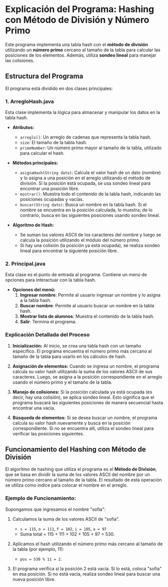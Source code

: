 # Explicación del Programa: Hashing con Método de División y Número Primo

Este programa implementa una tabla hash con el **método de división** utilizando un **número primo** cercano al tamaño de la tabla para calcular las posiciones de los elementos. Además, utiliza **sondeo lineal** para manejar las colisiones.

## Estructura del Programa

El programa está dividido en dos clases principales:

### 1. **ArregloHash.java**

Esta clase implementa la lógica para almacenar y manipular los datos en la tabla hash.

- **Atributos:**
  - `arreglo[]`: Un arreglo de cadenas que representa la tabla hash.
  - `size`: El tamaño de la tabla hash.
  - `primeNumber`: Un número primo mayor al tamaño de la tabla, utilizado para calcular el hash.

- **Métodos principales:**
  - `asignaHash(String dato)`: Calcula el valor hash de un dato (nombre) y lo asigna a una posición en el arreglo utilizando el método de división. Si la posición está ocupada, se usa sondeo lineal para encontrar una posición libre.
  - `mostrar()`: Muestra todo el contenido de la tabla hash, indicando las posiciones ocupadas y vacías.
  - `buscar(String dato)`: Busca un nombre en la tabla hash. Si el nombre se encuentra en la posición calculada, lo muestra; de lo contrario, busca en las siguientes posiciones usando sondeo lineal.

- **Algoritmo de Hash:**
  - Se suman los valores ASCII de los caracteres del nombre y luego se calcula la posición utilizando el módulo del número primo.
  - Si hay una colisión (la posición ya está ocupada), se realiza sondeo lineal para encontrar la siguiente posición libre.

### 2. **Principal.java**

Esta clase es el punto de entrada al programa. Contiene un menú de opciones para interactuar con la tabla hash.

- **Opciones del menú:**
  1. **Ingresar nombre**: Permite al usuario ingresar un nombre y lo asigna a la tabla hash.
  2. **Buscar nombre**: Permite al usuario buscar un nombre en la tabla hash.
  3. **Mostrar lista de alumnos**: Muestra el contenido de la tabla hash.
  4. **Salir**: Termina el programa.

### Explicación Detallada del Proceso

1. **Inicialización:**
   Al inicio, se crea una tabla hash con un tamaño específico. El programa encuentra el número primo más cercano al tamaño de la tabla para usarlo en los cálculos de hash.

2. **Asignación de elementos:**
   Cuando se ingresa un nombre, el programa calcula su valor hash utilizando la suma de los valores ASCII de sus caracteres. Luego, se asigna a la posición correspondiente en el arreglo usando el número primo y el tamaño de la tabla.

3. **Manejo de colisiones:**
   Si la posición calculada ya está ocupada (es decir, hay una colisión), se aplica sondeo lineal. Esto significa que el programa buscará las siguientes posiciones de manera secuencial hasta encontrar una vacía.

4. **Búsqueda de elementos:**
   Si se desea buscar un nombre, el programa calcula su valor hash nuevamente y busca en la posición correspondiente. Si no se encuentra allí, utiliza el sondeo lineal para verificar las posiciones siguientes.

## Funcionamiento del Hashing con Método de División

El algoritmo de hashing que utiliza el programa es el **Método de División**, que se basa en dividir la suma de los valores ASCII del nombre por un número primo cercano al tamaño de la tabla. El resultado de esta operación se utiliza como índice para colocar el nombre en el arreglo.

### Ejemplo de Funcionamiento:

Supongamos que ingresamos el nombre "sofia":

1. Calculamos la suma de los valores ASCII de "sofia".
   - `s = 115`, `o = 111`, `f = 102`, `i = 105`, `a = 97`
   - Suma total = 115 + 111 + 102 + 105 + 97 = 530.

2. Aplicamos el hash utilizando el número primo más cercano al tamaño de la tabla (por ejemplo, 11):
   - `pos = 530 % 11 = 2`.

3. El programa verifica si la posición 2 está vacía. Si lo está, coloca "sofia" en esa posición. Si no está vacía, realiza sondeo lineal para buscar una nueva posición libre.

